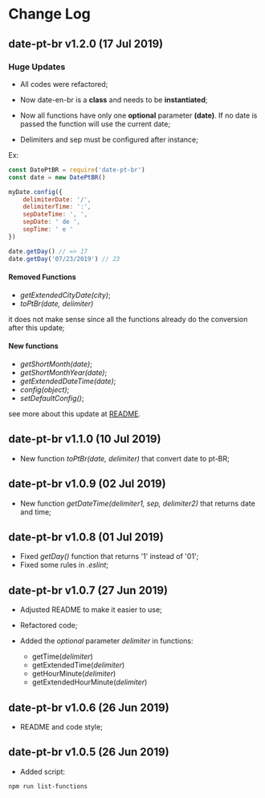 # Change Log

## date-pt-br v1.2.0 (17 Jul 2019)

### Huge Updates

-   All codes were refactored;

-   Now date-en-br is a **class** and needs to be **instantiated**;

-   Now all functions have only one **optional** parameter **(date)**. If no date is passed the function will use the current date;

-   Delimiters and sep must be configured after instance;

Ex:

```javascript
const DatePtBR = require('date-pt-br')
const date = new DatePtBR()

myDate.config({
    delimiterDate: '/',
    delimiterTime: ':',
    sepDateTime: ', ',
    sepDate: ' de ',
    sepTime: ' e '
})

date.getDay() // => 17
date.getDay('07/23/2019') // 23
```

#### Removed Functions

-   _getExtendedCityDate(city)_;
-   _toPtBr(date, delimiter)_

it does not make sense since all the functions already do the conversion after this update;

#### New functions

-   _getShortMonth(date)_;
-   _getShortMonthYear(date)_;
-   _getExtendedDateTime(date)_;
-   _config(object)_;
-   _setDefaultConfig()_;

see more about this update at [README](https://github.com/victorgianvechio/date-pt-br/blob/master/README.md).

## date-pt-br v1.1.0 (10 Jul 2019)

-   New function _toPtBr(date, delimiter)_ that convert date to pt-BR;

## date-pt-br v1.0.9 (02 Jul 2019)

-   New function _getDateTime(delimiter1, sep, delimiter2)_ that returns date and time;

## date-pt-br v1.0.8 (01 Jul 2019)

-   Fixed _getDay()_ function that returns '1' instead of '01';
-   Fixed some rules in _.eslint_;

## date-pt-br v1.0.7 (27 Jun 2019)

-   Adjusted README to make it easier to use;

-   Refactored code;

-   Added the _optional_ parameter _delimiter_ in functions:
    -   getTime(_delimiter_)
    -   getExtendedTime(_delimiter_)
    -   getHourMinute(_delimiter_)
    -   getExtendedHourMinute(_delimiter_)

## date-pt-br v1.0.6 (26 Jun 2019)

-   README and code style;

## date-pt-br v1.0.5 (26 Jun 2019)

-   Added script:

```sh
npm run list-functions
```
